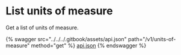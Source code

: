 # List units of measure

Get a list of units of measure.

{% swagger src="../../../.gitbook/assets/api.json" path="/v1/units-of-measure" method="get" %}
[api.json](../../../.gitbook/assets/api.json)
{% endswagger %}
